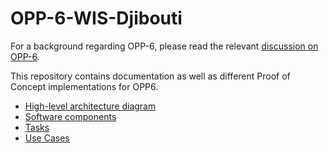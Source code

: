 # OPP-6-WIS-Djibouti
For a background regarding OPP-6, please read the relevant [discussion on OPP-6](https://github.com/OpenWIS/openwis-documentation/issues/309).

This repository contains documentation as well as different Proof of Concept implementations for OPP6.

* [High-level architecture diagram](docs/HL%20Architecture%20diagram.md)
* [Software components](docs/Software%20components.md)
* [Tasks](docs/Tasks.md)
* [Use Cases](docs/Use%20Cases.md)
